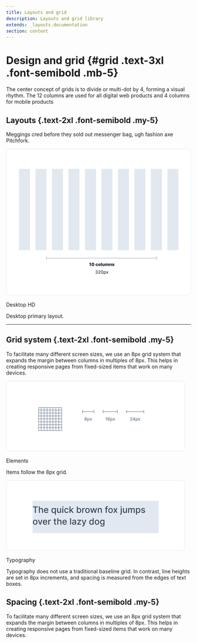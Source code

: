 ```yaml
---
title: Layouts and grid
description: Layouts and grid library
extends: _layouts.documentation
section: content
---
```


# Design and grid {#grid .text-3xl .font-semibold .mb-5}

The center concept of grids is to divide or multi-dot by 4, forming a visual rhythm.
The 12 columns are used for all digital web products and 4 columns for mobile products

## Layouts {.text-2xl .font-semibold .my-5}

Meggings cred before they sold out messenger bag, ugh fashion axe Pitchfork.

<div class="flex flex-wrap -mx-2 overflow-hidden">

  <div class="my-2 px-2 w-1/3 overflow-hidden">
    <img src="/assets/images/grid1.png" alt="10 columns" class="w-full">
  </div>

  <div class="my-2 px-2 w-1/3 overflow-hidden">
    <p class="font-bold">Desktop HD</p>
    <p>Desktop primary layout.</p>
  </div>

</div>

<hr>

## Grid system {.text-2xl .font-semibold .my-5}

<p class="mb-5">To facilitate many different screen sizes, we use an 8px grid system that expands the margin between columns in multiples of 8px. This helps in creating responsive pages from fixed-sized items that work on many devices.</p>

<div class="flex flex-wrap -mx-2 overflow-hidden">

  <div class="my-2 px-2 w-1/3 overflow-hidden">
    <img src="/assets/images/grid2.png" alt="10 columns" class="w-full">
  </div>

  <div class="my-2 px-2 w-1/3 overflow-hidden">
    <p class="font-bold">Elements</p>
    <p>Items follow the 8px grid.</p>
  </div>

</div>


<div class="flex flex-wrap -mx-2 overflow-hidden">

  <div class="my-2 px-2 w-1/3 overflow-hidden">
    <img src="/assets/images/grid3.png" alt="10 columns" class="w-full">
  </div>

  <div class="my-2 px-2 w-1/3 overflow-hidden">
    <p class="font-bold">Typography</p>
    <p>Typography does not use a traditional baseline grid. In contrast, line heights are set in 8px increments, and spacing is measured from the edges of text boxes.</p>
  </div>

</div>


## Spacing {.text-2xl .font-semibold .my-5}

To facilitate many different screen sizes, we use an 8px grid system that expands the margin between columns in multiples of 8px. This helps in creating responsive pages from fixed-sized items that work on many devices.